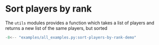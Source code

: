 # Sort players by rank

The `utils` modules provides a function which takes a list of players and returns a new list of the same players, but sorted

```py
-8<-- "examples/all_examples.py:sort-players-by-rank-demo"
```